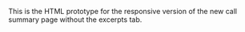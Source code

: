 This is the HTML prototype for the responsive version of the new call summary page without the excerpts tab.
